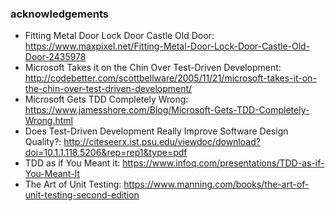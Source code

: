 ### acknowledgements

* Fitting Metal Door Lock Door Castle Old Door: https://www.maxpixel.net/Fitting-Metal-Door-Lock-Door-Castle-Old-Door-2435978
* Microsoft Takes it on the Chin Over Test-Driven Development: http://codebetter.com/scottbellware/2005/11/21/microsoft-takes-it-on-the-chin-over-test-driven-development/
* Microsoft Gets TDD Completely Wrong: https://www.jamesshore.com/Blog/Microsoft-Gets-TDD-Completely-Wrong.html
* Does Test-Driven Development Really Improve Software Design Quality?: http://citeseerx.ist.psu.edu/viewdoc/download?doi=10.1.1.118.5206&rep=rep1&type=pdf
* TDD as if You Meant it: https://www.infoq.com/presentations/TDD-as-if-You-Meant-It
* The Art of Unit Testing: https://www.manning.com/books/the-art-of-unit-testing-second-edition


<!-- .element: style="zoom: 50%" -->